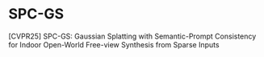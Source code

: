 # SPC-GS
[CVPR25] SPC-GS: Gaussian Splatting with Semantic-Prompt Consistency for Indoor Open-World Free-view Synthesis from Sparse Inputs
